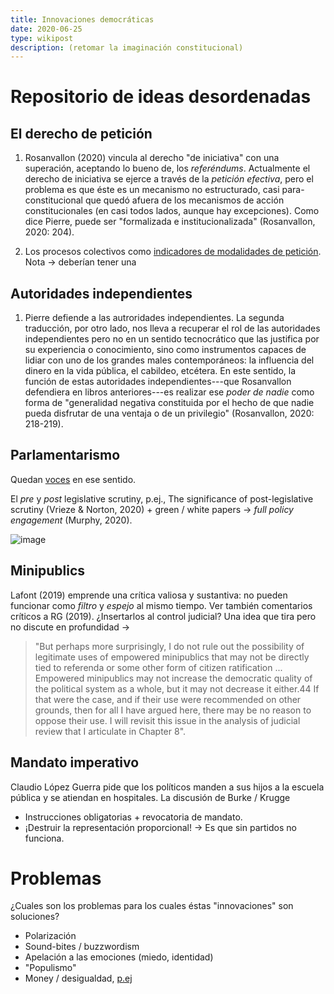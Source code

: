 ```yaml
---
title: Innovaciones democráticas
date: 2020-06-25
type: wikipost
description: (retomar la imaginación constitucional)
---
```


# Repositorio de ideas desordenadas  

## El derecho de petición  

1. Rosanvallon (2020) vincula al derecho "de iniciativa" con una superación, aceptando lo bueno de, los *referéndums*. Actualmente el derecho de iniciativa se ejerce a través de la *petición efectiva*, pero el problema es que éste es un mecanismo no estructurado, casi para-constitucional que quedó afuera de los mecanismos de acción constitucionales (en casi todos lados, aunque hay excepciones). Como dice Pierre, puede ser "formalizada e institucionalizada" (Rosanvallon, 2020: 204). 

2. Los procesos colectivos como [indicadores de modalidades de petición](https://consejo.jusbaires.gob.ar/institucional/registro-de-procesos-colectivos/registros). Nota → deberían tener una 

## Autoridades independientes  
 
1. Pierre defiende a las autroridades independientes. La segunda traducción, por otro lado, nos lleva a recuperar el rol de las autoridades independientes pero no en un sentido tecnocrático que las justifica por su experiencia o conocimiento, sino como instrumentos capaces de lidiar con uno de los grandes males contemporáneos: la influencia del dinero en la vida pública, el cabildeo, etcétera. En este sentido, la función de estas autoridades independientes---que Rosanvallon defendiera en libros anteriores---es realizar ese *poder de nadie* como forma de "generalidad negativa constituida por el hecho de que nadie pueda disfrutar de una ventaja o de un privilegio" (Rosanvallon, 2020: 218-219).  

## Parlamentarismo  

Quedan [voces](https://twitter.com/SebLinares/status/1316367316330983424?s=20) en ese sentido. 

El *pre* y *post* legislative scrutiny, p.ej., The significance of post-legislative scrutiny (Vrieze & Norton, 2020) + green / white papers → *full policy engagement* (Murphy, 2020). 

![image](/pics/full_policy_cycle.png)


## Minipublics 

Lafont (2019) emprende una crítica valiosa y sustantiva: no pueden funcionar como *filtro* y *espejo* al mismo tiempo. Ver también comentarios críticos a RG (2019). ¿Insertarlos al control judicial? Una idea que tira pero no discute en profundidad →

> "But perhaps more surprisingly, I do not rule out the possibility of legitimate uses of empowered minipublics that may not be directly tied to referenda or some other form of citizen ratification ... Empowered minipublics may not increase the democratic quality of the political system as a whole, but it may not decrease it either.44 If that were the case, and if their use were recommended on other grounds, then for all I have argued here, there may be no reason to oppose their use. I will revisit this issue in the analysis of judicial review that I articulate in Chapter 8".

## Mandato imperativo

Claudio López Guerra pide que los políticos manden a sus hijos a la escuela pública y se atiendan en hospitales. 
La discusión de Burke / Krugge 

- Instrucciones obligatorias + revocatoria de mandato. 
- ¡Destruir la representación proporcional! → Es que sin partidos no funciona. 

# Problemas

¿Cuales son los problemas para los cuales éstas "innovaciones" son soluciones? 

- Polarización
- Sound-bites / buzzwordism 
- Apelación a las emociones (miedo, identidad)
- "Populismo"
- Money / desigualdad, [p.ej](https://twitter.com/routefifty/status/1320787662815563776?s=20)